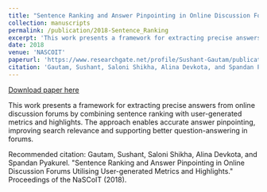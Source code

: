 ```yaml
---
title: "Sentence Ranking and Answer Pinpointing in Online Discussion Forums Utilizing User-generated Metrics and Highlights"
collection: manuscripts
permalink: /publication/2018-Sentence_Ranking
excerpt: 'This work presents a framework for extracting precise answers from online discussion forums by combining sentence ranking with user-generated metrics and highlights. The approach enables accurate answer pinpointing, improving search relevance and supporting better question-answering in forums.'
date: 2018
venue: 'NASCOIT'
paperurl: 'https://www.researchgate.net/profile/Sushant-Gautam/publication/330041750_Sentence_Ranking_and_Answer_Pinpointing_in_Online_Discussion_Forums_Utilising_User-generated_Metrics_and_Highlights/links/5c2b76e3a6fdccfc70761dd3/Sentence-Ranking-and-Answer-Pinpointing-in-Online-Discussion-Forums-Utilising-User-generated-Metrics-and-Highlights.pdf'
citation: 'Gautam, Sushant, Saloni Shikha, Alina Devkota, and Spandan Pyakurel. &quot;Sentence Ranking and Answer Pinpointing in Online Discussion Forums Utilising User-generated Metrics and Highlights.&quot; Proceedings of the NaSCoIT (2018).'
---
```


<a href='https://www.researchgate.net/profile/Sushant-Gautam/publication/330041750_Sentence_Ranking_and_Answer_Pinpointing_in_Online_Discussion_Forums_Utilising_User-generated_Metrics_and_Highlights/links/5c2b76e3a6fdccfc70761dd3/Sentence-Ranking-and-Answer-Pinpointing-in-Online-Discussion-Forums-Utilising-User-generated-Metrics-and-Highlights.pdf'>Download paper here</a>

This work presents a framework for extracting precise answers from online discussion forums by combining sentence ranking with user-generated metrics and highlights. The approach enables accurate answer pinpointing, improving search relevance and supporting better question-answering in forums.

Recommended citation: Gautam, Sushant, Saloni Shikha, Alina Devkota, and Spandan Pyakurel. "Sentence Ranking and Answer Pinpointing in Online Discussion Forums Utilising User-generated Metrics and Highlights." Proceedings of the NaSCoIT (2018).
